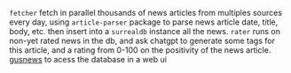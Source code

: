`fetcher` fetch in parallel thousands of news articles from multiples sources every day, using
`article-parser` package to parse news article date, title, body, etc.
then insert into a `surrealdb` instance all the news.
`rater` runs on non-yet rated news in the db, and ask chatgpt to generate some tags for this article, and a rating from 0-100 on the positivity of the news article.
[gusnews](https://github.com/mirsella/gusnews) to acess the database in a web ui
